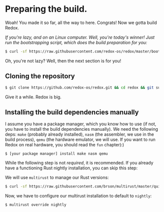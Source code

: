 Preparing the build.
====================

Woah! You made it so far, all the way to here. Congrats! Now we gotta build Redox.

_If you're lazy, and on an Linux computer. Well, you're today's winner! Just run the bootstrapping script, which does the build preparation for you:_

```sh
$ curl -sf https://raw.githubusercontent.com/redox-os/redox/master/bootstrap.sh -o bootstrap.sh && bash -e bootstrap.sh
```

Oh, you're not lazy? Well, then the next section is for you!

Cloning the repository
----------------------
 
 ```sh
 $ git clone https://github.com/redox-os/redox.git && cd redox && git submodule update --init
 ```
 
 Give it a while. Redox is big.
 

Installing the build dependencies manually
------------------------------------------


I assume you have a package manager, which you know how to use (if not, you have to install the build dependencies manually). We need the following deps: `make` (probably already installed), `nasm` (the assembler, we use in the build process), `qemu` (the hardware emulator, we will use. If you want to run Redox on real hardware, you should read the `fun` chapter):)

```
$ [your package manager] install make nasm qemu
```

While the following step is not _required_, it is recommended. If you already have a functioning Rust nightly installation, you can skip this step:

We will use `multirust` to manage our Rust versions:

```sh
$ curl -sf https://raw.githubusercontent.com/brson/multirust/master/quick-install.sh | sh
```

Now, we have to configure our multirust installation to default to `nightly`:

```sh
$ multirust override nightly
```
